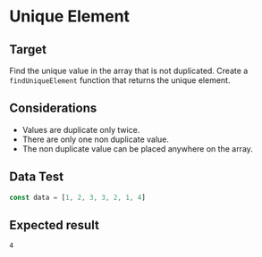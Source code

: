 # Unique Element

## Target

Find the unique value in the array that is not duplicated. Create a `findUniqueElement` function that returns the unique element.

## Considerations

- Values are duplicate only twice.
- There are only one non duplicate value.
- The non duplicate value can be placed anywhere on the array.

## Data Test

```javascript
const data = [1, 2, 3, 3, 2, 1, 4]
```

## Expected result

```sh
4
```
